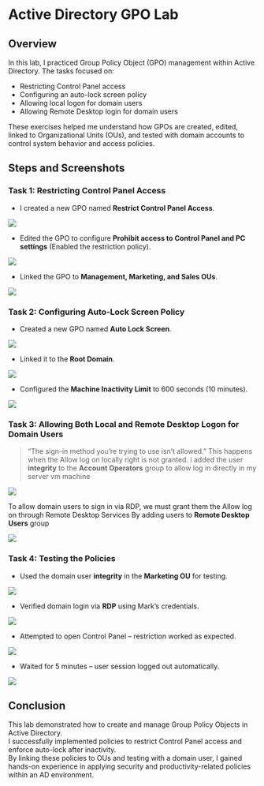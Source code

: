 # Active Directory GPO Lab

## Overview  
In this lab, I practiced Group Policy Object (GPO) management within Active Directory.
The tasks focused on:
- Restricting Control Panel access
- Configuring an auto-lock screen policy
- Allowing local logon for domain users
- Allowing Remote Desktop login for domain users

These exercises helped me understand how GPOs are created, edited, linked to Organizational Units (OUs), and tested with domain accounts to control system behavior and access policies.

## Steps and Screenshots  

### Task 1: Restricting Control Panel Access  

- I created a new GPO named **Restrict Control Panel Access**. 

![](./screenshots/Restrict_Control_Panel_Access.png)  

- Edited the GPO to configure **Prohibit access to Control Panel and PC settings** (Enabled the restriction policy).
  
![](./screenshots/Prohibit_Access_Is_Enabled.png)  

- Linked the GPO to **Management, Marketing, and Sales OUs**. 

![](./screenshots/GPO_Linked.png)  

### Task 2: Configuring Auto-Lock Screen Policy 

- Created a new GPO named **Auto Lock Screen**. 

![](./screenshots/GPO_Auto_Lock_Screen.png)  

- Linked it to the **Root Domain**.  

![](./screenshots/Linked_To_The_Root_Domain.png)  

- Configured the **Machine Inactivity Limit** to 600 seconds (10 minutes). 

![](./screenshots/Inactivity_Limit.png)  

### Task 3: Allowing Both Local and Remote Desktop Logon for Domain Users

> “The sign-in method you’re trying to use isn’t allowed.”
> This happens when the Allow log on locally right is not granted.
> i added the user **integrity** to the **Account Operators** group to allow log in directly in my server vm machine

![](./screenshots/Allow_log_on_locally.png)  

To allow domain users to sign in via RDP, we must grant them the Allow log on through Remote Desktop Services
By adding users to **Remote Desktop Users** group

![](./screenshots/Remote_Desktop_Group.png)  

### Task 4: Testing the Policies  

- Used the domain user **integrity** in the **Marketing OU** for testing.

![](./screenshots/Marketing_User.png)  

- Verified domain login via **RDP** using Mark’s credentials.  

![](./screenshots/Sigining_In.png)  

- Attempted to open Control Panel – restriction worked as expected. 

![](./screenshots/Control_Panel_Restrictions_Error.png)  

- Waited for 5 minutes – user session logged out automatically.  

![](./screenshots/Got_Logged_Out.png)  


## Conclusion  

This lab demonstrated how to create and manage Group Policy Objects in Active Directory.  
I successfully implemented policies to restrict Control Panel access and enforce auto-lock after inactivity.  
By linking these policies to OUs and testing with a domain user, I gained hands-on experience in applying security and productivity-related policies within an AD environment.  
